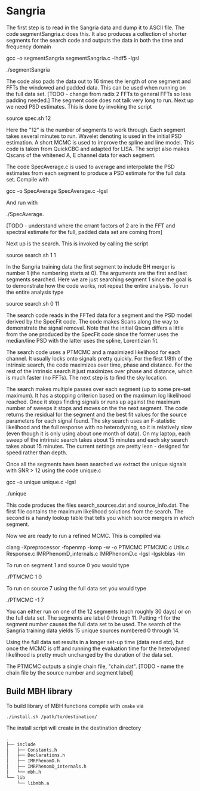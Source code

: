 # Sangria

The first step is to read in the Sangria data and dump it to ASCII file. The code segmentSangria.c does this. It also produces a collection of shorter segments for the search code and outputs the data in both the time and frequency domain

gcc -o segmentSangria segmentSangria.c -lhdf5 -lgsl

./segmentSangria

The code also pads the data out to 16 times the length of one segment and FFTs the windowed and padded data. This can be used when running on the full data set. [TODO - change from radix 2 FFTs to general FFTs so less padding needed.] The segment code does not talk very long to run. Next up we need PSD estimates. This is done by invoking the script

source spec.sh 12

Here the "12" is the number of segments to work through. Each segment takes several minutes to run. Wavelet denoting is used in the initial PSD estimation. A short MCMC is used to improve the spline and line model. This code is taken from QuickCBC and adapted for LISA. The script also makes Qscans of the whitened A, E channel data for each segment.

The code SpecAverage.c is used to average and interpolate the PSD estimates from each segment to produce a PSD estimate for the full data set. Compile with

gcc -o SpecAverage SpecAverage.c -lgsl

And run with

./SpecAverage.

[TODO - understand where the errant factors of 2 are in the FFT and spectral estimate for the full, padded data set are coming from]

Next up is the search. This is invoked by calling the script

source search.sh 1 1

In the Sangria training data the first segment to include BH merger is number 1 (the numbering starts at 0). The arguments are the first and last segments searched. Here we are just searching segment 1 since the goal is to demonstrate how the code works, not repeat the entire analysis. To run the entire analysis type

source search.sh 0 11

The search code reads in the FFTed data for a segment and the PSD model derived by the SpecFit code. The code makes Scans along the way to demonstrate the signal removal. Note that the initial Qscan differs a little from the one produced by the SpecFit code since the former uses the median/line PSD with the latter uses the spline, Lorentizian fit.

The search code uses a PTMCMC and a maximized likelihood for each channel. It usually locks onto signals pretty quickly. For the first 1/8th of the intrinsic search, the code maximizes over time, phase and distance. For the rest of the intrinsic search it just maximizes over phase and distance, which is much faster (no FFTs). The next step is to find the sky location.

The search makes multiple passes over each segment (up to some pre-set maximum). It has a stopping criterion based on the maximum log likelihood reached. Once it stops finding signals or runs up against the maximum number of sweeps it stops and moves on the the next segment. The code returns the residual for the segment and the best fit values for the source parameters for each signal found. The sky search uses an F-statistic likelihood and the full response with no heterodyning, so it is relatively slow (even though it is only using about one month of data). On my laptop, each sweep of the intrinsic search takes about 15 minutes and each sky search takes about 15 minutes. The current settings are pretty lean - designed for speed rather than depth.

Once all the segments have been searched we extract the unique signals with SNR > 12 using the code unique.c

gcc -o unique unique.c -lgsl

./unique

This code produces the files search_sources.dat and source_info.dat. The first file contains the maximum likelihood solutions from the search. The second is a handy lookup table that tells you which source mergers in which segment.

Now we are ready to run a refined MCMC. This is compiled via

 clang -Xpreprocessor -fopenmp -lomp -w -o  PTMCMC PTMCMC.c Utils.c Response.c IMRPhenomD_internals.c IMRPhenomD.c -lgsl -lgslcblas  -lm

To run on segment 1 and source 0 you would type

./PTMCMC 1 0

To run on source 7 using the full data set you would type

./PTMCMC -1 7

You can either run on one of the 12 segments (each roughly 30 days) or on the full data set. The segments are label 0 through 11. Putting -1 for the segment number causes the full data set to be used. The search of the Sangria training data yields 15 unique sources numbered 0 through 14.

Using the full data set results in a longer set-up time (data read etc), but once the MCMC is off and running the evaluation time for the heterodyned likelihood is pretty much unchanged by the duration of the data set.

The PTMCMC outputs a single chain file, "chain.dat". [TODO - name the chain file by the source number and segment label]

## Build MBH library
To build library of MBH functions compile with `cmake` via

`./install.sh /path/to/destination/`

The install script will create in the destination directory 

```bash
.
├── include
│   ├── Constants.h
│   ├── Declarations.h
│   ├── IMRPhenomD.h
│   ├── IMRPhenomD_internals.h
│   └── mbh.h
└── lib
    └── libmbh.a
```
